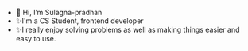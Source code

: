 - 👋 Hi, I’m Sulagna-pradhan
- ✨I'm a CS Student, frontend developer
- ✨I really enjoy solving problems as well as making things easier and easy to use.

